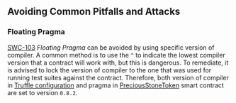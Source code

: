 ## Avoiding Common Pitfalls and Attacks

### Floating Pragma

[SWC-103](https://swcregistry.io/docs/SWC-103) *Floating Pragma* can be avoided by using specific version of compiler.
A common method is to use the `^` to indicate the lowest compiler version that a contract will work with, but this is dangerous.
To remediate, it is advised to lock the version of compiler to the one that was used for running test suites against the contract.
Therefore, both version of compiler in [Truffle configuration](./truffle-config.js#L100) and pragma in [PreciousStoneToken](./contracts/PreciousStoneToken.sol#L2) smart contract are set to version `0.8.2`.
